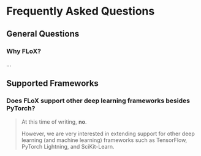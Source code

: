 # Frequently Asked Questions

## General Questions

### Why FLoX?
...

## Supported Frameworks

### Does FLoX support other deep learning frameworks besides PyTorch?
> At this time of writing, **no**.
> 
> However, we are very interested in extending support for other deep learning (and machine learning) frameworks
> such as TensorFlow, PyTorch Lightning, and SciKit-Learn.
